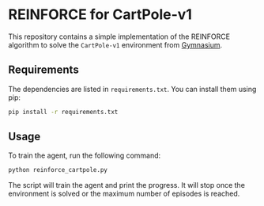 # REINFORCE for CartPole-v1

This repository contains a simple implementation of the REINFORCE algorithm to solve the `CartPole-v1` environment from [Gymnasium](https://gymnasium.farama.org/).

## Requirements

The dependencies are listed in `requirements.txt`. You can install them using pip:

```bash
pip install -r requirements.txt
```

## Usage

To train the agent, run the following command:

```bash
python reinforce_cartpole.py
```

The script will train the agent and print the progress. It will stop once the environment is solved or the maximum number of episodes is reached.
